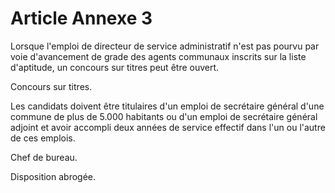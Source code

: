 # Article Annexe 3

Lorsque l'emploi de directeur de service administratif n'est pas pourvu par voie d'avancement de grade des agents communaux inscrits sur la liste d'aptitude, un concours sur titres peut être ouvert.

Concours sur titres.

Les candidats doivent être titulaires d'un emploi de secrétaire général d'une commune de plus de 5.000 habitants ou d'un emploi de secrétaire général adjoint et avoir accompli deux années de service effectif dans l'un ou l'autre de ces emplois.

Chef de bureau.

Disposition abrogée.
